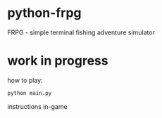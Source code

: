 # python-frpg
FRPG - simple terminal fishing adventure simulator
# work in progress

how to play:
``` bash
python main.py
```
instructions in-game
